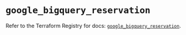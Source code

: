 # `google_bigquery_reservation`

Refer to the Terraform Registry for docs: [`google_bigquery_reservation`](https://registry.terraform.io/providers/hashicorp/google/6.46.0/docs/resources/bigquery_reservation).
